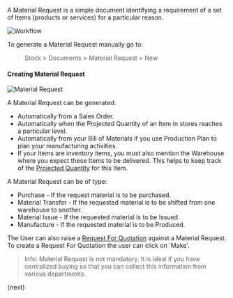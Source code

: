 A Material Request is a simple document identifying a requirement of a set of
Items (products or services) for a particular reason.

![Workflow]({{docs_base_url}}/assets/img/buying/material-request-flowchart.png)

To generate a Material Request manually go to:

> Stock > Documents > Material Request > New

#### Creating Material Request 

<img class="screenshot" alt="Material Request" src="{{docs_base_url}}/assets/img/buying/material-request.png">

A Material Request can be generated:

  * Automatically from a Sales Order.
  * Automatically when the Projected Quantity of an Item in stores reaches a particular level.
  * Automatically from your Bill of Materials if you use Production Plan to plan your manufacturing activities.
  * If your Items are inventory items, you must also mention the Warehouse where you expect these Items to be delivered. This helps to keep track of the [Projected Quantity]({{docs_base_url}}/user/manual/en/stock/projected-quantity.html) for this Item.

A Material Request can be of type:

* Purchase - If the request material is to be purchased.
* Material Transfer - If the requested material is to be shifted from one warehouse to another.
* Material Issue - If the requested material is to be Issued.
* Manufacture - If the requested material is to be Produced.

The User can also raise a [Request For Quotation]({{docs_base_url}}/user/manual/en/buying/request-for-quotation.html) against a Material Request. To create a Request For Quotation the user can click on 'Make'.

> Info: Material Request is not mandatory. It is ideal if you have centralized
buying so that you can collect this information from various departments.

{next}
